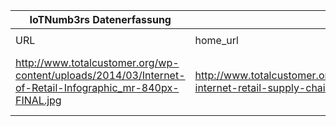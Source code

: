 |IoTNumb3rs Datenerfassung|||||||||||
| ---- | ---- | ---- | ---- | ---- | ---- | ---- | ---- | ---- | ---- | ---- |
||||||||||||
|URL|home_url|filename|device_class|device_count|market_class|market_volume|prognosis_year|publication_year|authorship_class|Dropbox folder|
|http://www.totalcustomer.org/wp-content/uploads/2014/03/Internet-of-Retail-Infographic_mr-840px-FINAL.jpg|http://www.totalcustomer.org/2014/03/10/infographic-internet-retail-supply-chain/|file10_Internet-of-Retail-Infographic_mr-840px-FINAL.jpg||||||||marielledemuth/20181123-1500|
